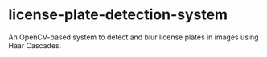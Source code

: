 # license-plate-detection-system
An OpenCV-based system to detect and blur license plates in images using Haar Cascades.

